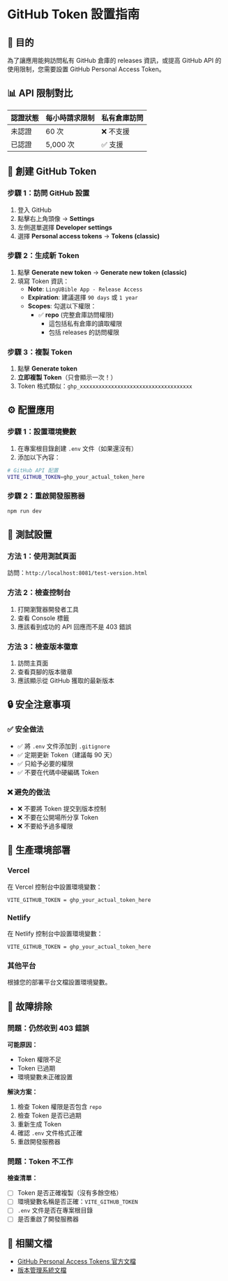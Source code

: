 # GitHub Token 設置指南

## 🎯 目的

為了讓應用能夠訪問私有 GitHub 倉庫的 releases 資訊，或提高 GitHub API 的使用限制，您需要設置 GitHub Personal Access Token。

## 📊 API 限制對比

| 認證狀態 | 每小時請求限制 | 私有倉庫訪問 |
|---------|---------------|-------------|
| 未認證   | 60 次         | ❌ 不支援    |
| 已認證   | 5,000 次      | ✅ 支援      |

## 🔑 創建 GitHub Token

### 步驟 1：訪問 GitHub 設置
1. 登入 GitHub
2. 點擊右上角頭像 → **Settings**
3. 左側選單選擇 **Developer settings**
4. 選擇 **Personal access tokens** → **Tokens (classic)**

### 步驟 2：生成新 Token
1. 點擊 **Generate new token** → **Generate new token (classic)**
2. 填寫 Token 資訊：
   - **Note**: `LingUBible App - Release Access`
   - **Expiration**: 建議選擇 `90 days` 或 `1 year`
   - **Scopes**: 勾選以下權限：
     - ✅ **repo** (完整倉庫訪問權限)
       - 這包括私有倉庫的讀取權限
       - 包括 releases 的訪問權限

### 步驟 3：複製 Token
1. 點擊 **Generate token**
2. **立即複製 Token**（只會顯示一次！）
3. Token 格式類似：`ghp_xxxxxxxxxxxxxxxxxxxxxxxxxxxxxxxxxxxx`

## ⚙️ 配置應用

### 步驟 1：設置環境變數
1. 在專案根目錄創建 `.env` 文件（如果還沒有）
2. 添加以下內容：
```bash
# GitHub API 配置
VITE_GITHUB_TOKEN=ghp_your_actual_token_here
```

### 步驟 2：重啟開發服務器
```bash
npm run dev
```

## 🧪 測試設置

### 方法 1：使用測試頁面
訪問：`http://localhost:8081/test-version.html`

### 方法 2：檢查控制台
1. 打開瀏覽器開發者工具
2. 查看 Console 標籤
3. 應該看到成功的 API 回應而不是 403 錯誤

### 方法 3：檢查版本徽章
1. 訪問主頁面
2. 查看頁腳的版本徽章
3. 應該顯示從 GitHub 獲取的最新版本

## 🔒 安全注意事項

### ✅ 安全做法
- ✅ 將 `.env` 文件添加到 `.gitignore`
- ✅ 定期更新 Token（建議每 90 天）
- ✅ 只給予必要的權限
- ✅ 不要在代碼中硬編碼 Token

### ❌ 避免的做法
- ❌ 不要將 Token 提交到版本控制
- ❌ 不要在公開場所分享 Token
- ❌ 不要給予過多權限

## 🚀 生產環境部署

### Vercel
在 Vercel 控制台中設置環境變數：
```
VITE_GITHUB_TOKEN = ghp_your_actual_token_here
```

### Netlify
在 Netlify 控制台中設置環境變數：
```
VITE_GITHUB_TOKEN = ghp_your_actual_token_here
```

### 其他平台
根據您的部署平台文檔設置環境變數。

## 🔧 故障排除

### 問題：仍然收到 403 錯誤
**可能原因：**
- Token 權限不足
- Token 已過期
- 環境變數未正確設置

**解決方案：**
1. 檢查 Token 權限是否包含 `repo`
2. 檢查 Token 是否已過期
3. 重新生成 Token
4. 確認 `.env` 文件格式正確
5. 重啟開發服務器

### 問題：Token 不工作
**檢查清單：**
- [ ] Token 是否正確複製（沒有多餘空格）
- [ ] 環境變數名稱是否正確：`VITE_GITHUB_TOKEN`
- [ ] `.env` 文件是否在專案根目錄
- [ ] 是否重啟了開發服務器

## 📝 相關文檔

- [GitHub Personal Access Tokens 官方文檔](https://docs.github.com/en/authentication/keeping-your-account-and-data-secure/creating-a-personal-access-token)
- [版本管理系統文檔](../development/VERSION_MANAGEMENT.md) 